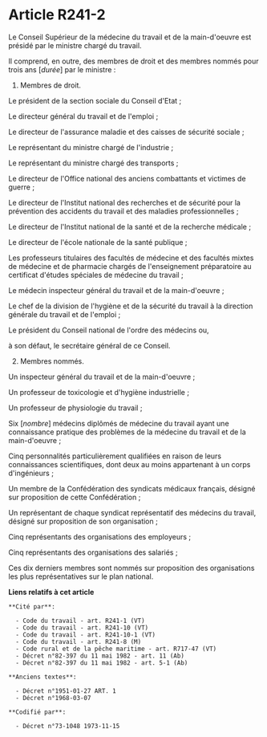 # Article R241-2

Le Conseil Supérieur de la médecine du travail et de la main-d'oeuvre est présidé par le ministre chargé du travail.

Il comprend, en outre, des membres de droit et des membres nommés pour trois ans [*durée*] par le ministre :

1. Membres de droit.

Le président de la section sociale du Conseil d'Etat ;

Le directeur général du travail et de l'emploi ;

Le directeur de l'assurance maladie et des caisses de sécurité sociale ;

Le représentant du ministre chargé de l'industrie ;

Le représentant du ministre chargé des transports ;

Le directeur de l'Office national des anciens combattants et victimes de guerre ;

Le directeur de l'Institut national des recherches et de sécurité pour la prévention des accidents du travail et des maladies
professionnelles ;

Le directeur de l'Institut national de la santé et de la recherche médicale ;

Le directeur de l'école nationale de la santé publique ;

Les professeurs titulaires des facultés de médecine et des facultés mixtes de médecine et de pharmacie chargés de
l'enseignement préparatoire au certificat d'études spéciales de médecine du travail ;

Le médecin inspecteur général du travail et de la main-d'oeuvre ;

Le chef de la division de l'hygiène et de la sécurité du travail à la direction générale du travail et de l'emploi ;

Le président du Conseil national de l'ordre des médecins ou,

à son défaut, le secrétaire général de ce Conseil.

2. Membres nommés.

Un inspecteur général du travail et de la main-d'oeuvre ;

Un professeur de toxicologie et d'hygiène industrielle ;

Un professeur de physiologie du travail ;

Six [*nombre*] médecins diplômés de médecine du travail ayant une connaissance pratique des problèmes de la médecine du
travail et de la main-d'oeuvre ;

Cinq personnalités particulièrement qualifiées en raison de leurs connaissances scientifiques, dont deux au moins appartenant
à un corps d'ingénieurs ;

Un membre de la Confédération des syndicats médicaux français, désigné sur proposition de cette Confédération ;

Un représentant de chaque syndicat représentatif des médecins du travail, désigné sur proposition de son organisation ;

Cinq représentants des organisations des employeurs ;

Cinq représentants des organisations des salariés ;

Ces dix derniers membres sont nommés sur proposition des organisations les plus représentatives sur le plan national.

**Liens relatifs à cet article**

	**Cité par**:

	  - Code du travail - art. R241-1 (VT)
	  - Code du travail - art. R241-10 (VT)
	  - Code du travail - art. R241-10-1 (VT)
	  - Code du travail - art. R241-8 (M)
	  - Code rural et de la pêche maritime - art. R717-47 (VT)
	  - Décret n°82-397 du 11 mai 1982 - art. 11 (Ab)
	  - Décret n°82-397 du 11 mai 1982 - art. 5-1 (Ab)

	**Anciens textes**:

	  - Décret n°1951-01-27 ART. 1
	  - Décret n°1968-03-07

	**Codifié par**:

	  - Décret n°73-1048 1973-11-15
